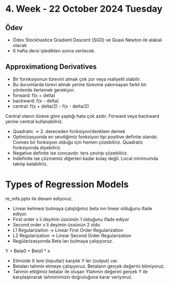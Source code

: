 # 4. Week - 22 October 2024 Tuesday

## Ödev

* Ödev Stockhastice Gradient Descent (SGD) ve Quasi Newton ile alakalı olacak
* 6 hafta dersi işledikten sonra verilecek.

## Approximationg Derivatives

* Bir fornksiyonun türevini almak çok zor veya maliyetli olabilir.
* Bu durumlarda türevi almak yerine türevine yakınsayan farklı bir yöntemle ilerlemek gerekiyor.
* forward: f(x + delta)
* backward: f(x - delta)
* central: f(x + delta/2) - f(x - delta/2)

Central olanın türeve göre yaptığı hata çok azdır. Forward veya backward yerine central kullanabiliriz.

* Quadratic -> 2. dereceden fonksiyon/denklem demek
* Optimizasyonda en sevdiğimiz fonksiyon tipi positive definite olandır. Convex bir fonksiyon olduğu için hemen çözebiliriz. Quadratic fonksiyonda diyebiliriz.
* Negative definite ise concavdır. ters çevirip çözebiliriz.
* Indefinite ise çözmemiz diğerleri kadar kolay değil. Local minimumda takılıp kalabiliriz.

# Types of Regression Models

re_mfa.pptx ile devam ediyoruz.

* Linear kelimesi bulmaya çalıştığımız beta nın linear olduğunu ifade ediyor.
* First order x li deyimin üssünün 1 olduğunu ifade ediyor
* Second order x li deyimin üssünün 2 oldu
* L1 Regularization -> Linear First Order Regularization
* L2 Regularization -> Linear Second Order Regularization
* Regülarizasyonda Beta ları bulmaya çalışıyoruz.

Y = Beta0 + Beta1 * x

* Elimizde X lere (inputlar) karşılık Y ler (output) var.
* Betaları tahmin etmeye çalışıyoruz. Betaların gerçek değerini bilmiyoruz.
* Tahmin ettiğimiz betalar ile oluşan Ytahmin değerini gerçek Y ile karşılaştırarak tahminimizin doğruluğuna karar veriyoruz.